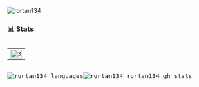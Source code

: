 <p align="left"> <img src="https://komarev.com/ghpvc/?username=rortan134&label=Profile%20views&color=0e75b6&style=flat" alt="rortan134" /></p>

### 📊 Stats
<pre>
<table>
   <tr>
      <td><img src="https://activity-graph.herokuapp.com/graph?username=rortan134&bg_color=1a1b27&color=1C9D1C&line=638fda&point=35aea1&area=true"  display=block width=100% height=auto alt="3" ></td>
  </td>
  </tr>
</table>
<img align="center" src="https://github-readme-stats.vercel.app/api/top-langs?username=rortan134&show_icons=true&locale=en&layout=compact&theme=chartreuse-dark" alt="rortan134 languages" /><img align="center" src="https://github-readme-stats.vercel.app/api?username=rortan134&show_icons=true&locale=en&hide=issues&count_private=true&theme=chartreuse-dark" alt="rortan134 rortan134 gh stats" />
<pre />                                                                                                      
